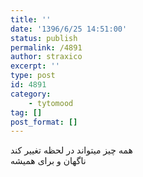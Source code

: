 ```yaml
---
title: ''
date: '1396/6/25 14:51:00'
status: publish
permalink: /4891
author: straxico
excerpt: ''
type: post
id: 4891
category:
    - tytomood
tag: []
post_format: []
---
```

همه چیز میتواند در لحظه تغییر کند  
ناگهان و برای همیشه